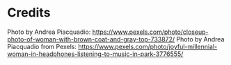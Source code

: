# Credits
Photo by Andrea Piacquadio: https://www.pexels.com/photo/closeup-photo-of-woman-with-brown-coat-and-gray-top-733872/
Photo by Andrea Piacquadio from Pexels: https://www.pexels.com/photo/joyful-millennial-woman-in-headphones-listening-to-music-in-park-3776555/